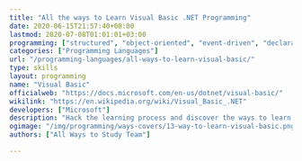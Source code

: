 ```yaml
---
title: "All the ways to Learn Visual Basic .NET Programming"
date: 2020-06-15T21:57:40+08:00
lastmod: 2020-07-08T01:01:01+03:00
programming: ["structured", "object-oriented", "event-driven", "declarative", "generic", "reflective", "imperative"]
categories: ["Programming Languages"]
url: "/programming-languages/all-ways-to-learn-visual-basic/"
type: skills
layout: programming
name: "Visual Basic"
officialweb: "https://docs.microsoft.com/en-us/dotnet/visual-basic/"
wikilink: "https://en.wikipedia.org/wiki/Visual_Basic_.NET"
developers: ["Microsoft"]
description: "Hack the learning process and discover the ways to learn Visual Basic .NET programming easier with their pros and cons suggested for any level from beginner to professional."
ogimage: "/img/programming/ways-covers/13-way-to-learn-visual-basic.png"
authors: ["All Ways to Study Team"]

---
```


